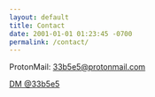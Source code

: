 ```yaml
---
layout: default
title: Contact
date: 2001-01-01 01:23:45 -0700
permalink: /contact/
---
```


ProtonMail: [33b5e5@protonmail.com](mailto:33b5e5@protonmail.com)

<a href="https://twitter.com/messages/compose?recipient_id=851812650" class="twitter-dm-button" data-screen-name="@33b5e5">DM @33b5e5</a><script async src="//platform.twitter.com/widgets.js" charset="utf-8"></script>
